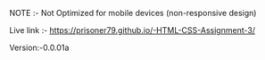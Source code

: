 
NOTE :- Not Optimized for mobile devices (non-responsive design)


Live link :-  https://prisoner79.github.io/-HTML-CSS-Assignment-3/




Version:-0.0.01a
